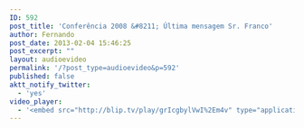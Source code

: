 ```yaml
---
ID: 592
post_title: 'Conferência 2008 &#8211; Última mensagem Sr. Franco'
author: Fernando
post_date: 2013-02-04 15:46:25
post_excerpt: ""
layout: audioevideo
permalink: '/?post_type=audioevideo&p=592'
published: false
aktt_notify_twitter:
  - 'yes'
video_player:
  - '<embed src="http://blip.tv/play/grIcgbylVwI%2Em4v" type="application/x-shockwave-flash" width="630" height="384" allowscriptaccess="always" allowfullscreen="true"></embed>'
---
```

